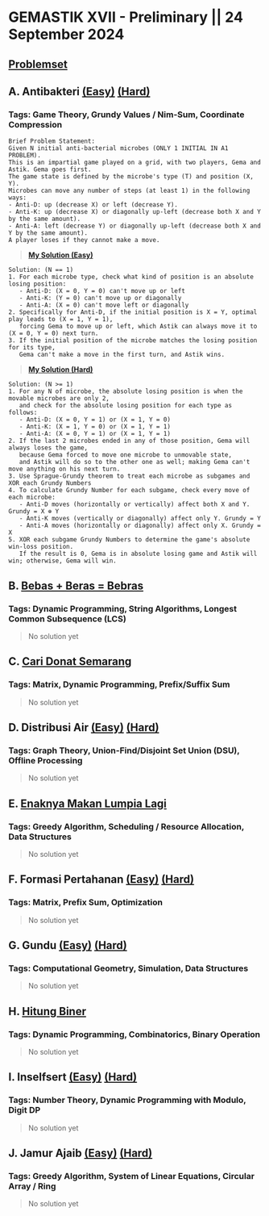 # GEMASTIK XVII - Preliminary || 24 September 2024
## [Problemset](https://tlx.toki.id/problems/gemastik-2024-pemrograman-final)

## A. Antibakteri [(Easy)](https://tlx.toki.id/problems/gemastik-2024-pemrograman-final/A1) [(Hard)](https://tlx.toki.id/problems/gemastik-2024-pemrograman-final/A2)
### Tags: Game Theory, Grundy Values / Nim-Sum, Coordinate Compression
```
Brief Problem Statement:
Given N initial anti-bacterial microbes (ONLY 1 INITIAL IN A1 PROBLEM).
This is an impartial game played on a grid, with two players, Gema and Astik. Gema goes first.
The game state is defined by the microbe's type (T) and position (X, Y).
Microbes can move any number of steps (at least 1) in the following ways:
- Anti-D: up (decrease X) or left (decrease Y).
- Anti-K: up (decrease X) or diagonally up-left (decrease both X and Y by the same amount).
- Anti-A: left (decrease Y) or diagonally up-left (decrease both X and Y by the same amount).
A player loses if they cannot make a move. 
```
> **[My Solution (Easy)](A1.cpp)**
```
Solution: (N == 1)
1. For each microbe type, check what kind of position is an absolute losing position:
   - Anti-D: (X = 0, Y = 0) can't move up or left
   - Anti-K: (Y = 0) can't move up or diagonally
   - Anti-A: (X = 0) can't move left or diagonally
2. Specifically for Anti-D, if the initial position is X = Y, optimal play leads to (X = 1, Y = 1),
   forcing Gema to move up or left, which Astik can always move it to (X = 0, Y = 0) next turn.
3. If the initial position of the microbe matches the losing position for its type,
   Gema can't make a move in the first turn, and Astik wins.
```
> **[My Solution (Hard)](A2.cpp)**
```
Solution: (N >= 1)
1. For any N of microbe, the absolute losing position is when the movable microbes are only 2,
   and check for the absolute losing position for each type as follows:
   - Anti-D: (X = 0, Y = 1) or (X = 1, Y = 0)
   - Anti-K: (X = 1, Y = 0) or (X = 1, Y = 1)
   - Anti-A: (X = 0, Y = 1) or (X = 1, Y = 1)
2. If the last 2 microbes ended in any of those position, Gema will always loses the game,
   because Gema forced to move one microbe to unmovable state,
   and Astik will do so to the other one as well; making Gema can't move anything on his next turn.
3. Use Sprague-Grundy theorem to treat each microbe as subgames and XOR each Grundy Numbers
4. To calculate Grundy Number for each subgame, check every move of each microbe:
   - Anti-D moves (horizontally or vertically) affect both X and Y. Grundy = X ⊕ Y
   - Anti-K moves (vertically or diagonally) affect only Y. Grundy = Y
   - Anti-A moves (horizontally or diagonally) affect only X. Grundy = X
5. XOR each subgame Grundy Numbers to determine the game's absolute win-loss position.
   If the result is 0, Gema is in absolute losing game and Astik will win; otherwise, Gema will win.
```

## B. [Bebas + Beras = Bebras](https://tlx.toki.id/problems/gemastik-2024-pemrograman-final/B)
### Tags: Dynamic Programming, String Algorithms, Longest Common Subsequence (LCS)
> No solution yet

## C. [Cari Donat Semarang](https://tlx.toki.id/problems/gemastik-2024-pemrograman-final/C)
### Tags: Matrix, Dynamic Programming, Prefix/Suffix Sum
> No solution yet

## D. Distribusi Air [(Easy)](https://tlx.toki.id/problems/gemastik-2024-pemrograman-final/D1) [(Hard)](https://tlx.toki.id/problems/gemastik-2024-pemrograman-final/D2)
### Tags: Graph Theory, Union-Find/Disjoint Set Union (DSU), Offline Processing
> No solution yet

## E. [Enaknya Makan Lumpia Lagi](https://tlx.toki.id/problems/gemastik-2024-pemrograman-final/E)
### Tags: Greedy Algorithm, Scheduling / Resource Allocation, Data Structures
> No solution yet

## F. Formasi Pertahanan [(Easy)](https://tlx.toki.id/problems/gemastik-2024-pemrograman-final/F1) [(Hard)](https://tlx.toki.id/problems/gemastik-2024-pemrograman-final/F2)
### Tags: Matrix, Prefix Sum, Optimization
> No solution yet

## G. Gundu [(Easy)](https://tlx.toki.id/problems/gemastik-2024-pemrograman-final/G1) [(Hard)](https://tlx.toki.id/problems/gemastik-2024-pemrograman-final/G2)
### Tags: Computational Geometry, Simulation, Data Structures
> No solution yet

## H. [Hitung Biner](https://tlx.toki.id/problems/gemastik-2024-pemrograman-final/H)
### Tags: Dynamic Programming, Combinatorics, Binary Operation
> No solution yet

## I. Inselfsert [(Easy)](https://tlx.toki.id/problems/gemastik-2024-pemrograman-final/I1) [(Hard)](https://tlx.toki.id/problems/gemastik-2024-pemrograman-final/I2)
### Tags: Number Theory, Dynamic Programming with Modulo, Digit DP
> No solution yet

## J. Jamur Ajaib [(Easy)](https://tlx.toki.id/problems/gemastik-2024-pemrograman-final/J1) [(Hard)](https://tlx.toki.id/problems/gemastik-2024-pemrograman-final/J2)
### Tags: Greedy Algorithm, System of Linear Equations, Circular Array / Ring
> No solution yet
